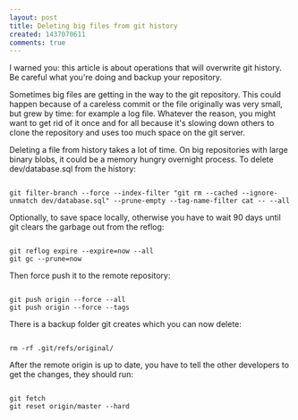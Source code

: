 ```yaml
---
layout: post
title: Deleting big files from git history
created: 1437070611
comments: true
---
```

I warned you: this article is about operations that will overwrite git history. Be careful what you're doing and backup your repository.

Sometimes big files are getting in the way to the git repository. This could happen because of a careless commit or the file originally was very small, but grew by time: for example a log file. Whatever the reason, you might want to get rid of it once and for all because it's slowing down others to clone the repository and uses too much space on the git server.

Deleting a file from history takes a lot of time. On big repositories with large binary blobs, it could be a memory hungry overnight process. To delete dev/database.sql from the history:

<code>
git filter-branch --force --index-filter "git rm --cached --ignore-unmatch dev/database.sql" --prune-empty --tag-name-filter cat -- --all
</code>

Optionally, to save space locally, otherwise you have to wait 90 days until git clears the garbage out from the reflog:

<code>
git reflog expire --expire=now --all
git gc --prune=now
</code>

Then force push it to the remote repository:

<code>
git push origin --force --all
git push origin --force --tags
</code>

There is a backup folder git creates which you can now delete:

<code>
rm -rf .git/refs/original/
</code>

After the remote origin is up to date, you have to tell the other developers to get the changes, they should run:

<code>
git fetch
git reset origin/master --hard
</code>

